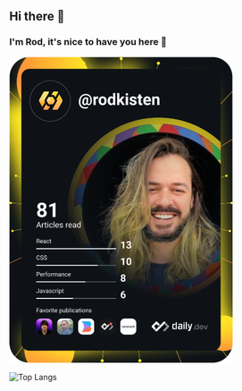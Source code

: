 ## Hi there 👋
### I'm Rod, it's nice to have you here 👋

<a href="https://rodkisten.com/?utm_source=github_profile">
  
  <img src="https://github.com/oirodolfo/oirodolfo/blob/main/devcard.svg" width="400" alt="Rod Kisten (Rodolfo Costa)'s Dev Card"/>
</a>


<!-- ![GitHub stats](https://github-readme-stats.vercel.app/api?username=oirodolfo&count_private=true&theme=tokyonight) -->
![Top Langs](https://github-readme-stats.vercel.app/api/top-langs/?username=oirodolfo&layout=compact&theme=tokyonight)





<!--
**oirodolfo/oirodolfo** is a ✨ _special_ ✨ repository because its `README.md` (this file) appears on your GitHub profile.

Here are some ideas to get you started:

- 🔭 I’m currently working on ...
- 🌱 I’m currently learning ...
- 👯 I’m looking to collaborate on ...
- 🤔 I’m looking for help with ...
- 💬 Ask me about ...
- 📫 How to reach me: ...
- 😄 Pronouns: ...
- ⚡ Fun fact: ...
-->
